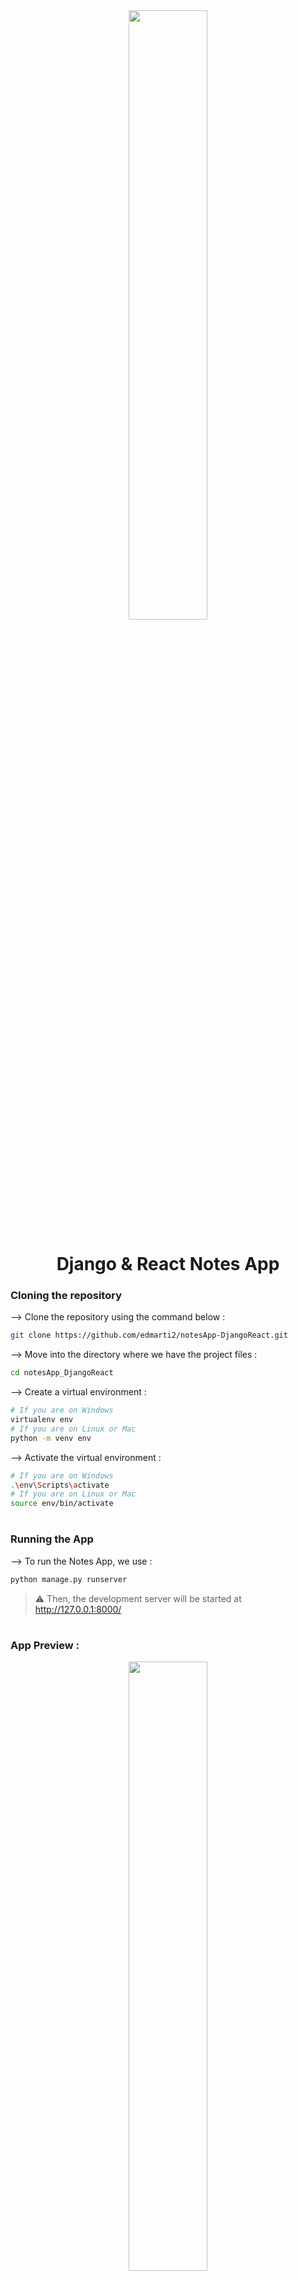<div align="center">
<img width="50%" src="https://miro.medium.com/max/1200/1*hiAOg-RRpXjBFAA06SDdpA@2x.png"/>

# Django & React Notes App
</div>

### Cloning the repository

--> Clone the repository using the command below :
```bash
git clone https://github.com/edmarti2/notesApp-DjangoReact.git

```

--> Move into the directory where we have the project files : 
```bash
cd notesApp_DjangoReact

```

--> Create a virtual environment :
```bash
# If you are on Windows
virtualenv env
# If you are on Linux or Mac
python -m venv env
```

--> Activate the virtual environment :
```bash
# If you are on Windows
.\env\Scripts\activate
# If you are on Linux or Mac
source env/bin/activate
```

#

### Running the App

--> To run the Notes App, we use :
```bash
python manage.py runserver
```

> ⚠ Then, the development server will be started at http://127.0.0.1:8000/

#

### App Preview :

<div align="center">
<img width="50%" src=''/> <!-- put between '' the link of image of the project running  -->
</div>

#
